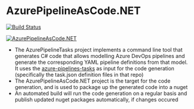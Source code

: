 # AzurePipelineAsCode.NET

[![Build Status](https://christianederzuehlke.visualstudio.com/aprg%20Structurizr%20Infrastructure%20as%20Code/_apis/build/status/ChristianEder.azure-pipeline-as-code)](https://christianederzuehlke.visualstudio.com/aprg%20Structurizr%20Infrastructure%20as%20Code/_build/latest?definitionId=7)

[![AzurePipelineAsCode.NET](https://img.shields.io/nuget/v/AzurePipelineAsCode.NET.png "Latest nuget package for AzurePipelineAsCode.NET")](https://www.nuget.org/packages/AzurePipelineAsCode.NET/)

- The AzurePipelineTasks project implements a command line tool that generates C# code that allows modelling Azure DevOps pipelines and generate the corresponding YAML pipeline definitions from that model. It uses the [azure-pipelines-tasks](https://github.com/Microsoft/azure-pipelines-tasks) as input for the code generation (specifically the task.json definition files in that repo)
- The AzurePipelineAsCode.NET project is the target for the code generation, and is used to package up the generated code into a nuget
- An automated build will run the code generation on a regular basis and publish updated nuget packages automatically, if changes occured

